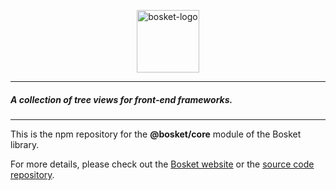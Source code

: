 <p align="center">
    <a href="https://elbywan.github.io/bosket/">
		<img alt="bosket-logo" src="https://elbywan.github.io/bosket/assets/bosket-logo.png" width="100px"/>
	</a>
</p>

----

##### A collection of tree views for front-end frameworks.

----

This is the npm repository for the **@bosket/core** module of the Bosket library.

For more details, please check out the [Bosket website](https://elbywan.github.io/bosket/) or the [source code repository](https://github.com/elbywan/bosket).
